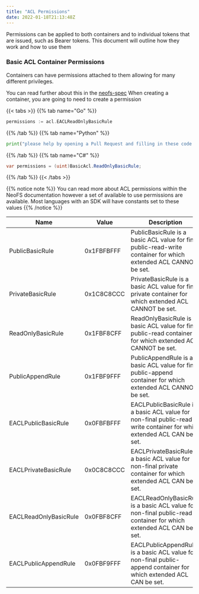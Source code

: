 ```yaml
---
title: "ACL Permissions"
date: 2022-01-18T21:13:48Z
---
```


Permissions can be applied to both containers and to individual tokens that are issued, such as Bearer tokens. This document will outline how they work and how to use them

### Basic ACL Container Permissions

Containers can have permissions attached to them allowing for many different privileges.

You can read further about this in the [neofs-spec](https://nspcc.ru/upload/neofs-spec-latest.pdf#13)
When creating a container, you are going to need to create a permission

{{< tabs >}}
{{% tab name="Go" %}}
```go
permissions := acl.EACLReadOnlyBasicRule
```
{{% /tab %}}
{{% tab name="Python" %}}
```python
print("please help by opening a Pull Request and filling in these code snippets!")
```
{{% /tab %}}
{{% tab name="C#" %}}
```c#
var permissions = (uint)BasicAcl.ReadOnlyBasicRule;
```
{{% /tab %}}
{{< /tabs >}}

{{% notice note %}}
You can read more about ACL permissions within the NeoFS documentation however a set of available to use permissions are available. Most languages with an SDK will have constants set to these values
{{% /notice %}}


| Name      | Value | Description |
| ----------- | ----------- |----------- |
| PublicBasicRule      | 0x1FBFBFFF       | PublicBasicRule is a basic ACL value for final public-read-write container for which extended ACL CANNOT be set.       |
| PrivateBasicRule      | 0x1C8C8CCC       | PrivateBasicRule is a basic ACL value for final private container for which extended ACL CANNOT be set.|
| ReadOnlyBasicRule | 0x1FBF8CFF | ReadOnlyBasicRule is a basic ACL value for final public-read container for which extended ACL CANNOT be set. |
| PublicAppendRule | 0x1FBF9FFF |  PublicAppendRule is a basic ACL value for final public-append container for which extended ACL CANNOT be set. |
| EACLPublicBasicRule | 0x0FBFBFFF |  EACLPublicBasicRule is a basic ACL value for non-final public-read-write container for which extended ACL CAN be set. |
| EACLPrivateBasicRule | 0x0C8C8CCC |  EACLPrivateBasicRule is a basic ACL value for non-final private container for which extended ACL CAN be set. |
| EACLReadOnlyBasicRule | 0x0FBF8CFF |  EACLReadOnlyBasicRule is a basic ACL value for non-final public-read container for which extended ACL CAN be set. |
| EACLPublicAppendRule | 0x0FBF9FFF |  EACLPublicAppendRule is a basic ACL value for non-final public-append container for which extended ACL CAN be set. |
